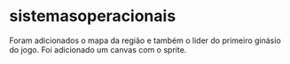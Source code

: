 # sistemasoperacionais
Foram adicionados o mapa da região e também o lider do primeiro ginásio do jogo. Foi adicionado um canvas com o sprite.
